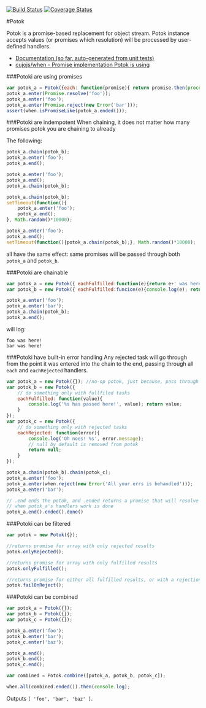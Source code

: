[![Build Status](https://travis-ci.org/OhJeez/potok.svg?branch=master)](https://travis-ci.org/OhJeez/potok)
[![Coverage Status](https://coveralls.io/repos/OhJeez/potok/badge.svg)](https://coveralls.io/r/OhJeez/potok)

#Potok

Potok is a promise-based replacement for object stream. Potok instance accepts values (or promises which resolution) will be processed by user-defined handlers.

* [Documentation (so far, auto-generated from unit tests)](doc/api.md)
* [cujojs/when - Promise implementation Potok is using](https://github.com/cujojs/when)

###Potoki are using promises
```javascript
var potok_a = Potok({each: function(promise){ return promise.then(process); } });
potok_a.enter(Promise.resolve('foo'));
potok_a.enter('foo');
potok_a.enter(Promise.reject(new Error('bar')));
assert(when.isPromiseLike(potok_a.ended()));
```

###Potoki are indempotent
When chaining, it does not matter how many promises potok you are chaining to already 

The following:
```javascript
potok_a.chain(potok_b);
potok_a.enter('foo');
potok_a.end();
```
```javascript
potok_a.enter('foo');
potok_a.end();
potok_a.chain(potok_b);
```
```javascript
potok_a.chain(potok_b);
setTimeout(function(){
	potok_a.enter('foo');
    potok_a.end();
}, Math.random()*10000);
```
```javascript
potok_a.enter('foo');
potok_a.end();
setTimeout(function(){potok_a.chain(potok_b);}, Math.random()*10000);
```
all have the same effect: same promises will be passed through both `potok_a` and `potok_b`.

###Potoki are chainable

```javascript
var potok_a = new Potok({ eachFulfilled:function(e){return e+' was here!';} });
var potok_b = new Potok({ eachFulfilled:funcion(e){console.log(e); return e;} });

potok_a.enter('foo');
potok_a.enter('bar');
potok_a.chain(potok_b);
potok_a.end();
```
will log:
```
foo was here!
bar was here!
```

###Potoki have built-in error handling
Any rejected task will go through from the point it was entered into the chain to the end, passing through all `each` and `eachRejected` handlers.

```javascript
var potok_a = new Potok({}); //no-op potok, just because, pass through
var potok_b = new Potok({
	// do something only with fullfiled tasks
	eachFulfilled: function(value){
    	console.log('%s has passed here!', value); return value;
    }
});
var potok_c = new Potok({
	// do something only with rejected tasks
	eachRejected: function(error){
    	console.log('Oh noes! %s', error.message);
        // null by default is removed from potok
        return null;
    }
});

potok_a.chain(potok_b).chain(potok_c);
potok_a.enter('foo');
potok_a.enter(when.reject(new Error('All your errs is behandled')));
potok_a.enter('bar');

// .end ends the potok, and .ended returns a promise that will resolve
// when potok_a's handlers work is done
potok_a.end().ended().done()
```

###Potoki can be filtered
```javascript
var potok = new Potok({});

//returns promise for array with only rejected results
potok.onlyRejected(); 

//returns promise for array with only fulfilled results
potok.onlyFulfilled(); 

//returns promise for either all fulfilled results, or with a rejection reason if any task rejected
potok.failOnReject(); 
```

###Potoki can be combined
```javascript
var potok_a = Potok({});
var potok_b = Potok({});
var potok_c = Potok({});

potok_a.enter('foo');
potok_b.enter('bar');
potok_c.enter('baz');

potok_a.end();
potok_b.end();
potok_c.end();

var combined = Potok.combine([potok_a, potok_b, potok_c]);

when.all(combined.ended()).then(console.log);
```
Outputs `[ 'foo', 'bar', 'baz' ]`.
